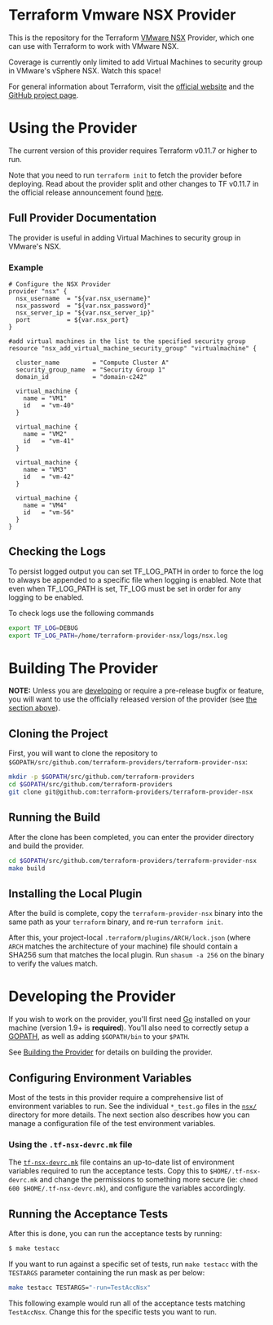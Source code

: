 


# Terraform Vmware NSX Provider

This is the repository for the Terraform [VMware NSX][1] Provider, which one can use
with Terraform to work with VMware NSX.

[1]: https://www.vmware.com/in/products/nsx.html

Coverage is currently only limited to add Virtual Machines to security group in VMware's vSphere NSX.
Watch this space!

For general information about Terraform, visit the [official website][3] and the
[GitHub project page][4].

[3]: https://terraform.io/
[4]: https://github.com/hashicorp/terraform

# Using the Provider

The current version of this provider requires Terraform v0.11.7 or higher to
run.

Note that you need to run `terraform init` to fetch the provider before
deploying. Read about the provider split and other changes to TF v0.11.7 in the
official release announcement found [here][4].

[4]: https://www.hashicorp.com/blog/hashicorp-terraform-0-10/

## Full Provider Documentation

The provider is useful in adding Virtual Machines to security group in VMware's NSX.

### Example
```nsx
# Configure the NSX Provider
provider "nsx" {
  nsx_username  = "${var.nsx_username}"
  nsx_password  = "${var.nsx_password}"
  nsx_server_ip = "${var.nsx_server_ip}"
  port          = ${var.nsx_port}
}

#add virtual machines in the list to the specified security group
resource "nsx_add_virtual_machine_security_group" "virtualmachine" {
 
  cluster_name         = "Compute Cluster A"
  security_group_name  = "Security Group 1"
  domain_id            = "domain-c242"
 
  virtual_machine {
    name = "VM1"
    id   = "vm-40"
  }

  virtual_machine {
    name = "VM2"
    id   = "vm-41"
  }

  virtual_machine {
    name = "VM3"
    id   = "vm-42"
  }

  virtual_machine {
    name = "VM4"
    id   = "vm-56"
  }
}

```
## Checking the Logs
To persist logged output you can set TF_LOG_PATH in order to force the log to always be appended to a specific file when logging is enabled. Note that even when TF_LOG_PATH is set, TF_LOG must be set in order for any logging to be enabled.

To check logs use the following commands
```sh
export TF_LOG=DEBUG
export TF_LOG_PATH=/home/terraform-provider-nsx/logs/nsx.log
```

# Building The Provider

**NOTE:** Unless you are [developing][7] or require a pre-release bugfix or feature,
you will want to use the officially released version of the provider (see [the
section above][8]).

[7]: #developing-the-provider
[8]: #using-the-provider


## Cloning the Project

First, you will want to clone the repository to
`$GOPATH/src/github.com/terraform-providers/terraform-provider-nsx`:

```sh
mkdir -p $GOPATH/src/github.com/terraform-providers
cd $GOPATH/src/github.com/terraform-providers
git clone git@github.com:terraform-providers/terraform-provider-nsx
```

## Running the Build

After the clone has been completed, you can enter the provider directory and
build the provider.

```sh
cd $GOPATH/src/github.com/terraform-providers/terraform-provider-nsx
make build
```

## Installing the Local Plugin

After the build is complete, copy the `terraform-provider-nsx` binary into
the same path as your `terraform` binary, and re-run `terraform init`.

After this, your project-local `.terraform/plugins/ARCH/lock.json` (where `ARCH`
matches the architecture of your machine) file should contain a SHA256 sum that
matches the local plugin. Run `shasum -a 256` on the binary to verify the values
match.

# Developing the Provider

If you wish to work on the provider, you'll first need [Go][9] installed on your
machine (version 1.9+ is **required**). You'll also need to correctly setup a
[GOPATH][10], as well as adding `$GOPATH/bin` to your `$PATH`.

[9]: https://golang.org/
[10]: http://golang.org/doc/code.html#GOPATH

See [Building the Provider][11] for details on building the provider.

[11]: #building-the-provider

## Configuring Environment Variables

Most of the tests in this provider require a comprehensive list of environment
variables to run. See the individual `*_test.go` files in the
[`nsx/`](nsx/) directory for more details. The next section also
describes how you can manage a configuration file of the test environment
variables.

### Using the `.tf-nsx-devrc.mk` file

The [`tf-nsx-devrc.mk`](tf-nsx-devrc.mk) file contains
an up-to-date list of environment variables required to run the acceptance
tests. Copy this to `$HOME/.tf-nsx-devrc.mk` and change the permissions to
something more secure (ie: `chmod 600 $HOME/.tf-nsx-devrc.mk`), and
configure the variables accordingly.

## Running the Acceptance Tests

After this is done, you can run the acceptance tests by running:

```sh
$ make testacc
```

If you want to run against a specific set of tests, run `make testacc` with the
`TESTARGS` parameter containing the run mask as per below:

```sh
make testacc TESTARGS="-run=TestAccNsx"
```

This following example would run all of the acceptance tests matching
`TestAccNsx`. Change this for the specific tests you want to
run.

